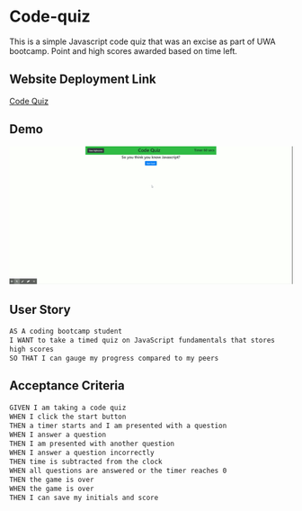 # Code-quiz
This is a simple Javascript code quiz that was an excise as part of UWA bootcamp. Point and high scores awarded based on time left.

## Website Deployment Link
[Code Quiz](https://mwansamwango.github.io/code-quiz/)

## Demo 
![Demo](https://github.com/MwansaMwango/code-quiz/blob/master/Code%20Quiz.gif)

## User Story

```
AS A coding bootcamp student
I WANT to take a timed quiz on JavaScript fundamentals that stores high scores
SO THAT I can gauge my progress compared to my peers
```

## Acceptance Criteria

```
GIVEN I am taking a code quiz
WHEN I click the start button
THEN a timer starts and I am presented with a question
WHEN I answer a question
THEN I am presented with another question
WHEN I answer a question incorrectly
THEN time is subtracted from the clock
WHEN all questions are answered or the timer reaches 0
THEN the game is over
WHEN the game is over
THEN I can save my initials and score
```
